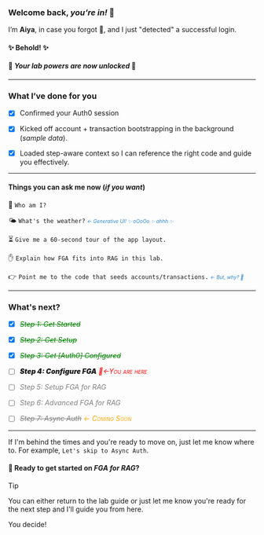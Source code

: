 ### Welcome back, *you’re in!* 🙌

I’m **Aiya**, in case you forgot 🤭, and I just "detected" a successful login.

#### ✨ Behold! ✨
#### 🙌 _Your lab powers are now **unlocked**_ 🙌

---

### What I’ve done for you

- [x] Confirmed your Auth0 session

- [x] Kicked off account + transaction bootstrapping in the background (*sample data*).

- [x] Loaded step-aware context so I can reference the right code and guide you effectively.

---
#### Things you can ask me now (_if you want_)

🤷 `Who am I?`

🌤️ `What's the weather?` <span style='font-size: 10px; color: #2986cc'>_← Generative UI! ✨ oOoOo ✨ ahhh ✨_</span>

⏳ `Give me a 60-second tour of the app layout.`

✋ `Explain how FGA fits into RAG in this lab.`

👉 `Point me to the code that seeds accounts/transactions.` <span style='font-size: 10px; color: #2986cc'>_← But, why? 🙈_</span>

---
### What's next?

- [x] <span style="color: green">~~_Step 1: Get Started_~~</span>

- [x] <span style="color: green">~~_Step 2: Get Setup_~~</span>

- [x] <span style='color: green;'>~~_Step 3: Get [Auth0] Configured_~~</span>

- [ ] <span style='font-weight: 900'>_Step 4: Configure FGA_</span> _<span style='color: red; font-variant: small-caps'>📍←You are here</span>_

- [ ] <span style='color: gray'>_Step 5: Setup FGA for RAG_</span>

- [ ] <span style='color: gray'>_Step 6: Advanced FGA for RAG_</span>

- [ ] <span style='color: gray'>~~_Step 7: Async Auth_~~</span> _<span style='color: orange; font-variant: small-caps'>← Coming Soon</span>_

---

If I'm behind the times and you're ready to move on, just let me know where to. For example, `Let's skip to Async Auth`.

#### 🚀 Ready to get started on _FGA for RAG_?

> [!TIP]
> You can either return to the lab guide or just let me know you're ready for the next step and I'll guide you from here.
>
> You decide!
